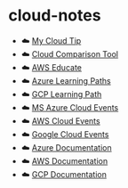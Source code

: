 # cloud-notes 

- ☁️ [My Cloud Tip](https://github.com/angietechcafe/cloud-notes-/blob/main/My%20tip.md)
- ☁️ [Cloud Comparison Tool](https://github.com/angietechcafe/cloud-notes-/blob/main/Cloud%20Comparison%20Tool.md)
- ☁️ [AWS Educate](https://aws.amazon.com/education/awseducate/)
- ☁️ [Azure Learning Paths](https://learn.microsoft.com/en-us/training/azure/)
- ☁️ [GCP Learning Path](https://www.cloudskillsboost.google/journeys/8)
- ☁️ [MS Azure Cloud Events](https://azure.microsoft.com/en-us/resources/events)
- ☁️ [AWS Cloud Events](https://aws.amazon.com/events/)
- ☁️ [Google Cloud Events](https://cloud.google.com/events?hl=en)
- ☁️ [Azure Documentation](https://learn.microsoft.com/en-us/azure/?product=popular)
- ☁️ [AWS Documentation](https://docs.aws.amazon.com/)
- ☁️ [GCP Documentation](https://cloud.google.com/docs) 
